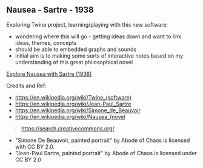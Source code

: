 ## Nausea - Sartre - 1938


Exploring Twine project, learning/playing with this new software:
* wondering where this will go - getting ideas down and want to link ideas, themes, concepts
* should be able to embedded graphs and sounds  
* initial aim is to  making some sorts of interactive notes based on my understanding of this great philosophical novel

[Explore Nausea with Sartre (1938)](https://dgapitts.github.io/nausea/)


Credits and Ref:
* https://en.wikipedia.org/wiki/Twine_(software) 
* https://en.wikipedia.org/wiki/Jean-Paul_Sartre
* https://en.wikipedia.org/wiki/Simone_de_Beauvoir
* https://en.wikipedia.org/wiki/Nausea_(novel

> https://search.creativecommons.org/
* "Simone De Beauvoir, painted portrait" by Abode of Chaos is licensed with CC BY 2.0. 
* "Jean-Paul Sartre, painted portrait" by Abode of Chaos is licensed under CC BY 2.0
